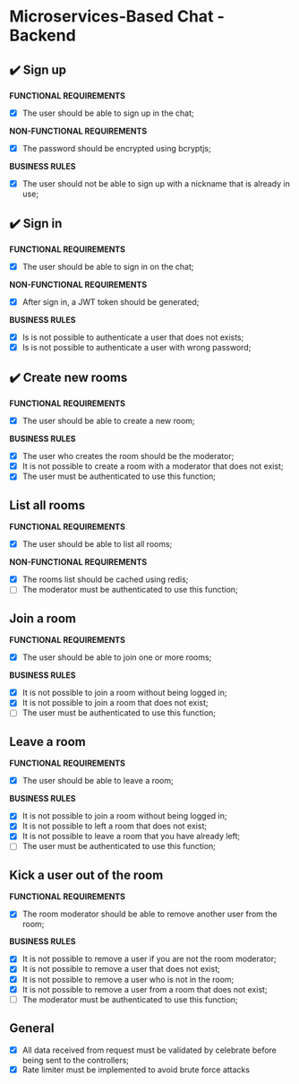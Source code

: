 # Microservices-Based Chat - Backend

## :heavy_check_mark: Sign up

**FUNCTIONAL REQUIREMENTS**

- [x] The user should be able to sign up in the chat;

**NON-FUNCTIONAL REQUIREMENTS**

- [x] The password should be encrypted using bcryptjs;

**BUSINESS RULES**

- [x] The user should not be able to sign up with a nickname that is already in use;

## :heavy_check_mark: Sign in

**FUNCTIONAL REQUIREMENTS**

- [x] The user should be able to sign in on the chat;

**NON-FUNCTIONAL REQUIREMENTS**

- [x] After sign in, a JWT token should be generated;

**BUSINESS RULES**

- [x] Is is not possible to authenticate a user that does not exists;
- [x] Is is not possible to authenticate a user with wrong password;

## :heavy_check_mark: Create new rooms

**FUNCTIONAL REQUIREMENTS**

- [x] The user should be able to create a new room;

**BUSINESS RULES**

- [x] The user who creates the room should be the moderator;
- [x] It is not possible to create a room with a moderator that does not exist;
- [x] The user must be authenticated to use this function;

## List all rooms

**FUNCTIONAL REQUIREMENTS**

- [x] The user should be able to list all rooms;

**NON-FUNCTIONAL REQUIREMENTS**

- [x] The rooms list should be cached using redis;
- [ ] The moderator must be authenticated to use this function;

## Join a room

**FUNCTIONAL REQUIREMENTS**

- [x] The user should be able to join one or more rooms;

**BUSINESS RULES**

- [x] It is not possible to join a room without being logged in;
- [x] It is not possible to join a room that does not exist;
- [ ] The user must be authenticated to use this function;

## Leave a room

**FUNCTIONAL REQUIREMENTS**

- [x] The user should be able to leave a room;

**BUSINESS RULES**

- [x] It is not possible to join a room without being logged in;
- [x] It is not possible to left a room that does not exist;
- [x] It is not possible to leave a room that you have already left;
- [ ] The user must be authenticated to use this function;

## Kick a user out of the room

**FUNCTIONAL REQUIREMENTS**

- [x] The room moderator should be able to remove another user from the room;

**BUSINESS RULES**

- [x] It is not possible to remove a user if you are not the room moderator;
- [x] It is not possible to remove a user that does not exist;
- [x] It is not possible to remove a user who is not in the room;
- [x] It is not possible to remove a user from a room that does not exist;
- [ ] The moderator must be authenticated to use this function;

## General

- [x] All data received from request must be validated by celebrate before being sent to the controllers;
- [x] Rate limiter must be implemented to avoid brute force attacks
